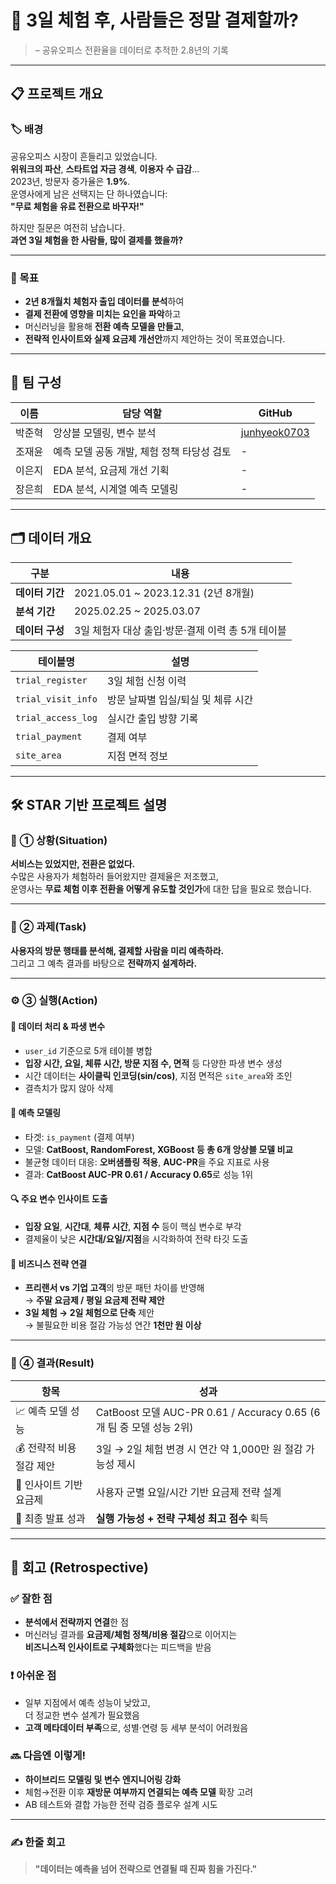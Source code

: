 # 💭 3일 체험 후, 사람들은 정말 결제할까?  
> – 공유오피스 전환율을 데이터로 추적한 2.8년의 기록

---

## 📋 프로젝트 개요

### 🏷 배경

공유오피스 시장이 흔들리고 있었습니다.  
**위워크의 파산**, **스타트업 자금 경색**, **이용자 수 급감**...  
2023년, 방문자 증가율은 **1.9%**.  
운영사에게 남은 선택지는 단 하나였습니다:  
**"무료 체험을 유료 전환으로 바꾸자!"**

하지만 질문은 여전히 남습니다.  
**과연 3일 체험을 한 사람들, 많이 결제를 했을까?**

---

### 🎯 목표

- **2년 8개월치 체험자 출입 데이터를 분석**하여  
- **결제 전환에 영향을 미치는 요인을 파악**하고  
- 머신러닝을 활용해 **전환 예측 모델을 만들고**,  
- **전략적 인사이트와 실제 요금제 개선안**까지 제안하는 것이 목표였습니다.

---

## 👥 팀 구성

| 이름   | 담당 역할                                                  | GitHub                                          |
| ------ | ----------------------------------------------------------- | ----------------------------------------------- |
| 박준혁 | 앙상블 모델링, 변수 분석          | [junhyeok0703](https://github.com/junhyeok0703) |
| 조재윤 | 예측 모델 공동 개발, 체험 정책 타당성 검토                 | -                                               |
| 이은지 | EDA 분석, 요금제 개선 기획                         | -                                               |
| 장은희 | EDA 분석, 시계열 예측 모델링                                | -                                               |

---

## 🗂 데이터 개요

| 구분           | 내용                                                                 |
| -------------- | -------------------------------------------------------------------- |
| **데이터 기간** | 2021.05.01 ~ 2023.12.31 (2년 8개월)                                 |
| **분석 기간**   | 2025.02.25 ~ 2025.03.07                                              |
| **데이터 구성** | 3일 체험자 대상 출입·방문·결제 이력 총 5개 테이블                   |

| 테이블명             | 설명                             |
| -------------------- | -------------------------------- |
| `trial_register`     | 3일 체험 신청 이력               |
| `trial_visit_info`   | 방문 날짜별 입실/퇴실 및 체류 시간 |
| `trial_access_log`   | 실시간 출입 방향 기록            |
| `trial_payment`      | 결제 여부                        |
| `site_area`          | 지점 면적 정보                   |

---

## 🛠️ STAR 기반 프로젝트 설명

### 🧭 ① 상황(Situation)

**서비스는 있었지만, 전환은 없었다.**  
수많은 사용자가 체험하러 들어왔지만 결제율은 저조했고,  
운영사는 **무료 체험 이후 전환을 어떻게 유도할 것인가**에 대한 답을 필요로 했습니다.  

---

### 📝 ② 과제(Task)

**사용자의 방문 행태를 분석해, 결제할 사람을 미리 예측하라.**  
그리고 그 예측 결과를 바탕으로 **전략까지 설계하라.**

---

### ⚙️ ③ 실행(Action)

#### 📌 데이터 처리 & 파생 변수

- `user_id` 기준으로 5개 테이블 병합  
- **입장 시간, 요일, 체류 시간, 방문 지점 수, 면적** 등 다양한 파생 변수 생성  
- 시간 데이터는 **사이클릭 인코딩(sin/cos)**, 지점 면적은 `site_area`와 조인  
- 결측치가 많지 않아 삭제

#### 🤖 예측 모델링

- 타겟: `is_payment` (결제 여부)  
- 모델: **CatBoost, RandomForest, XGBoost 등 총 6개 앙상블 모델 비교**  
- 불균형 데이터 대응: **오버샘플링 적용**, **AUC-PR**을 주요 지표로 사용  
- 결과: **CatBoost AUC-PR 0.61 / Accuracy 0.65**로 성능 1위

#### 🔍 주요 변수 인사이트 도출

- **입장 요일**, **시간대**, **체류 시간**, **지점 수** 등이 핵심 변수로 부각  
- 결제율이 낮은 **시간대/요일/지점**을 시각화하여 전략 타깃 도출

#### 💼 비즈니스 전략 연결

- **프리랜서 vs 기업 고객**의 방문 패턴 차이를 반영해  
  → **주말 요금제 / 평일 요금제 전략 제안**  
- **3일 체험 → 2일 체험으로 단축** 제안  
  → 불필요한 비용 절감 가능성 연간 **1천만 원 이상**

---

### 🏁 ④ 결과(Result)

| 항목                       | 성과                                                                 |
| -------------------------- | -------------------------------------------------------------------- |
| 📈 예측 모델 성능          | CatBoost 모델 AUC-PR 0.61 / Accuracy 0.65 (6개 팀 중 모델 성능 2위) |
| 💰 전략적 비용 절감 제안   | 3일 → 2일 체험 변경 시 연간 약 1,000만 원 절감 가능성 제시         |
| 🧠 인사이트 기반 요금제     | 사용자 군별 요일/시간 기반 요금제 전략 설계                         |
| 🏅 최종 발표 성과           | **실행 가능성 + 전략 구체성 최고 점수** 획득                        |

---

## 🔄 회고 (Retrospective)

### ✅ 잘한 점

- **분석에서 전략까지 연결**한 점  
- 머신러닝 결과를 **요금제/체험 정책/비용 절감**으로 이어지는  
  **비즈니스적 인사이트로 구체화**했다는 피드백을 받음

### ❗ 아쉬운 점

- 일부 지점에서 예측 성능이 낮았고,  
  더 정교한 변수 설계가 필요했음  
- **고객 메타데이터 부족**으로, 성별·연령 등 세부 분석이 어려웠음

### 🔜 다음엔 이렇게!

- **하이브리드 모델링 및 변수 엔지니어링 강화**
- 체험→전환 이후 **재방문 여부까지 연결되는 예측 모델** 확장 고려
- AB 테스트와 결합 가능한 전략 검증 플로우 설계 시도

---

### ✍️ 한줄 회고

> **"데이터는 예측을 넘어 전략으로 연결될 때 진짜 힘을 가진다."**
